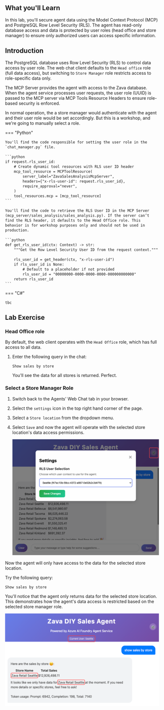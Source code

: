 ## What you'll Learn

In this lab, you'll secure agent data using the Model Context Protocol (MCP) and PostgreSQL Row Level Security (RLS). The agent has read-only database access and data is protected by user roles (head office and store manager) to ensure only authorized users can access specific information.

## Introduction

The PostgreSQL database uses Row Level Security (RLS) to control data access by user role. The web chat client defaults to the `Head office` role (full data access), but switching to `Store Manager` role restricts access to role-specific data only.

The MCP Server provides the agent with access to the Zava database. When the agent service processes user requests, the user role (UUID) is passed to the MCP server via MCP Tools Resource Headers to ensure role-based security is enforced.

In normal operation, the a store manager would authenticate with the agent and their user role would be set accordingly. But this is a workshop, and we're going to manually select a role.

=== "Python"

    You'll find the code responsible for setting the user role in the `chat_manager.py` file.

    ```python
    if request.rls_user_id:
        # Create dynamic tool resources with RLS user ID header
        mcp_tool_resource = MCPToolResource(
            server_label="ZavaSalesAnalysisMcpServer",
            headers={"x-rls-user-id": request.rls_user_id},
            require_approval="never",
        )
        tool_resources.mcp = [mcp_tool_resource]
    ```

    You'll find the code to retrieve the RLS User ID in the MCP Server (mcp_server/sales_analysis/sales_analysis.py). If the server can’t find the RLS header, it defaults to the Head Office role. This behavior is for workshop purposes only and should not be used in production.

    ```python
    def get_rls_user_id(ctx: Context) -> str:
        """Get the Row Level Security User ID from the request context."""

        rls_user_id = get_header(ctx, "x-rls-user-id")
        if rls_user_id is None:
            # Default to a placeholder if not provided
            rls_user_id = "00000000-0000-0000-0000-000000000000"
        return rls_user_id
    ```

=== "C#"

    tbc

## Lab Exercise

### Head Office role

By default, the web client operates with the `Head Office` role, which has full access to all data.

1. Enter the following query in the chat:

    ```text
    Show sales by store
    ```

    You'll see the data for all stores is returned. Perfect.

### Select a Store Manager Role

1. Switch back to the Agents' Web Chat tab in your browser.
2. Select the `settings` icon in the top right hand corner of the page.
3. Select a `Store location` from the dropdown menu.
4. Select `Save` and now the agent will operate with the selected store location's data access permissions.

    ![](../media/select_store_manager_role.png)

Now the agent will only have access to the data for the selected store location.

Try the following query:

```text
Show sales by store
```

You'll notice that the agent only returns data for the selected store location. This demonstrates how the agent's data access is restricted based on the selected store manager role.

![](../media/select_seattle_store_role.png)
